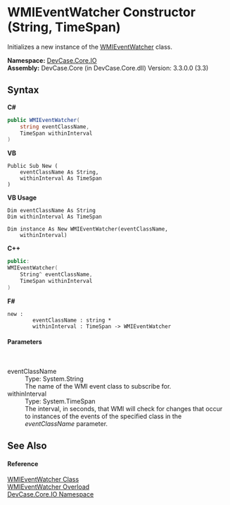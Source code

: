 # WMIEventWatcher Constructor (String, TimeSpan)
 

Initializes a new instance of the <a href="T_DevCase_Core_IO_WMIEventWatcher">WMIEventWatcher</a> class.

**Namespace:**&nbsp;<a href="N_DevCase_Core_IO">DevCase.Core.IO</a><br />**Assembly:**&nbsp;DevCase.Core (in DevCase.Core.dll) Version: 3.3.0.0 (3.3)

## Syntax

**C#**<br />
``` C#
public WMIEventWatcher(
	string eventClassName,
	TimeSpan withinInterval
)
```

**VB**<br />
``` VB
Public Sub New ( 
	eventClassName As String,
	withinInterval As TimeSpan
)
```

**VB Usage**<br />
``` VB Usage
Dim eventClassName As String
Dim withinInterval As TimeSpan

Dim instance As New WMIEventWatcher(eventClassName, 
	withinInterval)
```

**C++**<br />
``` C++
public:
WMIEventWatcher(
	String^ eventClassName, 
	TimeSpan withinInterval
)
```

**F#**<br />
``` F#
new : 
        eventClassName : string * 
        withinInterval : TimeSpan -> WMIEventWatcher
```


#### Parameters
&nbsp;<dl><dt>eventClassName</dt><dd>Type: System.String<br />The name of the WMI event class to subscribe for.</dd><dt>withinInterval</dt><dd>Type: System.TimeSpan<br />The interval, in seconds, that WMI will check for changes that occur to instances of the events of the specified class in the *eventClassName* parameter.</dd></dl>

## See Also


#### Reference
<a href="T_DevCase_Core_IO_WMIEventWatcher">WMIEventWatcher Class</a><br /><a href="Overload_DevCase_Core_IO_WMIEventWatcher__ctor">WMIEventWatcher Overload</a><br /><a href="N_DevCase_Core_IO">DevCase.Core.IO Namespace</a><br />
